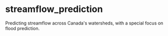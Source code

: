 # streamflow_prediction

Predicting streamflow across Canada's watersheds, with a special focus on flood prediction. 
